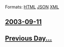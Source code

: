 
Formats: [HTML](2003/09/11/index.html)  [JSON](2003/09/11/index.json)  [XML](2003/09/11/index.xml)  

## [2003-09-11](/news/2003/09/11/index.md)

## [Previous Day...](/news/2003/09/10/index.md)

